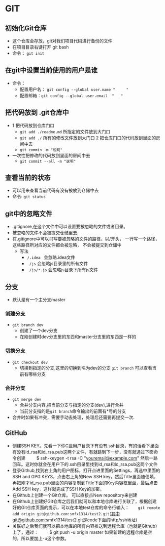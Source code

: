 # GIT
## 初始化Git仓库
- 这个仓库会存放，git对我们项目代码进行备份的文件
- 在项目目录右键打开 git bash
- 命令： ` git init `

## 在git中设置当前使用的用户是谁
- 命令：
    + 配置用户名： ` git config --global user.name "     "  `
    + 配置邮箱：` git config --global user.email  "   " `

## 把代码放到 .git仓库中
- 1 把代码放到仓库门口
    + ` git add ./readme.md ` 所指定的文件放到大门口
    + ` git add ./ ` 所有的修改文件放到大门口
  2 把仓库门口的代码放到里面的房间中去
    + ` git commin -m "说明" `
- 一次性把修改的代码放到里面的房间中去
    + ` git commit --all -m "说明" `

## 查看当前的状态
- 可以用来查看当前代码有没有被放到仓储中去
- 命令: `git status`

## git中的忽略文件
- .gitignore,在这个文件中可以设置要被忽略的文件或者目录。
- 被忽略的文件不会被提交仓储里去.
- 在.gitignore中可以书写要被忽略的文件的路径，以/开头，
    一行写一个路径，这些路径所对应的文件都会被忽略，
    不会被提交到仓储中
    + 写法
        * ` /.idea  ` 会忽略.idea文件
        * ` /js`      会忽略js目录里的所有文件
        * ` /js/*.js` 会忽略js目录下所有js文件

## 分支
- 默认是有一个主分支master

### 创建分支
- `git branch dev`
    + 创建了一个dev分支
    + 在刚创建时dev分支里的东西和master分支里的东西是一样的

### 切换分支
- `git checkout dev`
    + 切换到指定的分支,这里的切换到名为dev的分支
    `git branch` 可以查看当前有哪些分支


### 合并分支
- `git merge dev`
    + 合并分支内容,把当前分支与指定的分支(dev),进行合并
    + 当前分支指的是`git branch`命令输出的前面有*号的分支
- 合并时如果有冲突，需要手动去处理，处理后还需要再提交一次.

## GitHub
- 创建SSH KEY。先看一下你C盘用户目录下有没有.ssh目录，有的话看下里面有没有id_rsa和id_rsa.pub这两个文件，有就跳到下一步，没有就通过下面命令创建
　　 $ ssh-keygen -t rsa -C "youremail@example.com"
       然后一路回车。这时你就会在用户下的.ssh目录里找到id_rsa和id_rsa.pub这两个文件   
- 登录Github,找到右上角的用户图标，打开点进里面的Settings，再选中里面的SSH and GPG KEYS，点击右上角的New SSH key，然后Title里面随便填，再把刚才id_rsa.pub里面的内容复制到Title下面的Key内容框里面，最后点击Add SSH key，这样就完成了SSH Key的加密。
- 在Github上创建一个Git仓库。
    可以直接点New repository来创建
- 在Github上创建好Git仓库之后我们就可以和本地仓库进行关联了，根据创建好的Git仓库页面的提示，可以在本地test仓库的命令行输入：
 　 ` git remote add origin git@github.com:smfx1314/test2.git`(其中git@github.com:smfx1314/test2.git是code下面的http/ssh地址)
- 关联好之后我们就可以把本地库的所有内容推送到远程仓库（也就是Github）上了，通过：
　　 $ git push -u origin master
    如果新建的远程仓库是空的，所以要加上-u这个参数。
